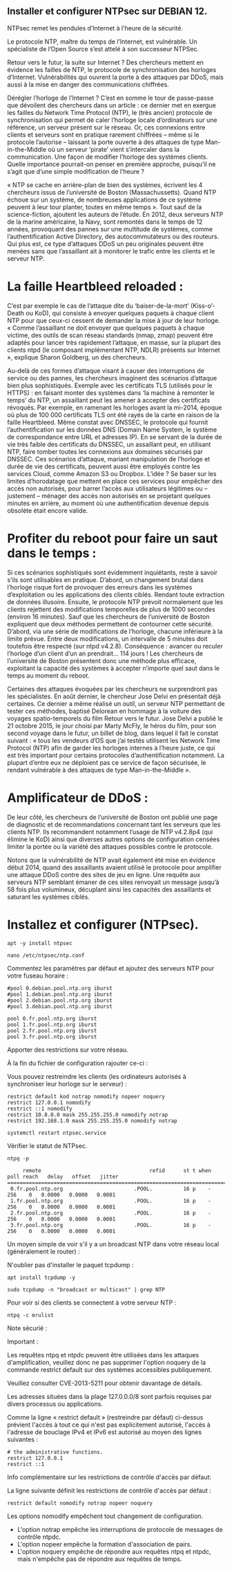 ## Installer et configurer NTPsec sur DEBIAN 12.

NTPsec remet les pendules d’Internet à l’heure de la sécurité.

Le protocole NTP, maître du temps de l’Internet, est vulnérable.
Un spécialiste de l’Open Source s’est attelé à son successeur NTPSec.

Retour vers le futur, la suite sur Internet ? Des chercheurs mettent en évidence les failles de NTP, le protocole de synchronisation des horloges d’Internet. Vulnérabilités qui ouvrent la porte à des attaques par DDoS, mais aussi à la mise en danger des communications chiffrées.

Dérégler l’horloge de l’Internet ? C’est en somme le tour de passe-passe que dévoilent des chercheurs dans un article : ce dernier met en exergue les failles du Network Time Protocol (NTP), le (très ancien) protocole de synchronisation qui permet de caler l’horloge locale d’ordinateurs sur une référence, un serveur présent sur le réseau. Or, ces connexions entre clients et serveurs sont en pratique rarement chiffrées – même si le protocole l’autorise – laissant la porte ouverte à des attaques de type Man-in-the-Middle où un serveur ‘pirate’ vient s’intercaler dans la communication. Une façon de modifier l’horloge des systèmes clients. Quelle importance pourrait-on penser en première approche, puisqu’il ne s’agit que d’une simple modification de l’heure ?

« NTP se cache en arrière-plan de bien des systèmes, écrivent les 4 chercheurs issus de l’université de Boston (Massachussetts). Quand NTP échoue sur un système, de nombreuses applications de ce système peuvent à leur tour planter, toutes en même temps ». Tout sauf de la science-fiction, ajoutent les auteurs de l’étude. En 2012, deux serveurs NTP de la marine américaine, la Navy, sont remontés dans le temps de 12 années, provoquant des pannes sur une multitude de systèmes, comme l’authentification Active Directory, des autocommutateurs ou des routeurs. Qui plus est, ce type d’attaques DDoS un peu originales peuvent être menées sans que l’assaillant ait à monitorer le trafic entre les clients et le serveur NTP.

# La faille Heartbleed reloaded :
C’est par exemple le cas de l’attaque dite du ‘baiser-de-la-mort’ (Kiss-o’-Death ou KoD), qui consiste à envoyer quelques paquets à chaque client NTP pour que ceux-ci cessent de demander la mise à jour de leur horloge. « Comme l’assaillant ne doit envoyer que quelques paquets à chaque victime, des outils de scan réseau standards (nmap, zmap) peuvent être adaptés pour lancer très rapidement l’attaque, en masse, sur la plupart des clients ntpd (le composant implémentant NTP, NDLR) présents sur Internet », explique Sharon Goldberg, un des chercheurs.

Au-delà de ces formes d’attaque visant à causer des interruptions de service ou des pannes, les chercheurs imaginent des scénarios d’attaque bien plus sophistiqués. Exemple avec les certificats TLS (utilisés pour le HTTPS) : en faisant monter des systèmes dans ‘la machine à remonter le temps’ du NTP, un assaillant peut les amener à accepter des certificats révoqués. Par exemple, en ramenant les horloges avant la mi-2014, époque où plus de 100 000 certificats TLS ont été rayés de la carte en raison de la faille Heartbleed. Même constat avec DNSSEC, le protocole qui fournit l’authentification sur les données DNS (Domain Name System, le système de correspondance entre URL et adresses IP). En se servant de la durée de vie très faible des certificats du DNSSEC, un assaillant peut, en utilisant NTP, faire tomber toutes les connexions aux domaines sécurisés par DNSSEC. Ces scénarios d’attaque, mariant manipulation de l’horloge et durée de vie des certificats, peuvent aussi être employés contre les services Cloud, comme Amazon S3 ou Dropbox. L’idée ? Se baser sur les limites d’horodatage que mettent en place ces services pour empêcher des accès non autorisés, pour barrer l’accès aux utilisateurs légitimes ou – justement – ménager des accès non autorisés en se projetant quelques minutes en arrière, au moment où une authentification devenue depuis obsolète était encore valide.

# Profiter du reboot pour faire un saut dans le temps :
Si ces scénarios sophistiqués sont évidemment inquiétants, reste à savoir s’ils sont utilisables en pratique. D’abord, un changement brutal dans l’horloge risque fort de provoquer des erreurs dans les systèmes d’exploitation ou les applications des clients ciblés. Rendant toute extraction de données illusoire. Ensuite, le protocole NTP prévoit normalement que les clients rejettent des modifications temporelles de plus de 1000 secondes (environ 16 minutes). Sauf que les chercheurs de l’université de Boston expliquent que deux méthodes permettent de contourner cette sécurité. D’abord, via une série de modifications de l’horloge, chacune inférieure à la limite prévue. Entre deux modifications, un intervalle de 5 minutes doit toutefois être respecté (sur ntpd v4.2.8). Conséquence : avancer ou reculer l’horloge d’un client d’un an prendrait… 114 jours ! Les chercheurs de l’université de Boston présentent donc une méthode plus efficace, exploitant la capacité des systèmes à accepter n’importe quel saut dans le temps au moment du reboot.

Certaines des attaques évoquées par les chercheurs ne surprendront pas les spécialistes. En août dernier, le chercheur Jose Delvi en présentait déjà certaines. Ce dernier a même réalisé un outil, un serveur NTP permettant de tester ces méthodes, baptisé Delorean en hommage à la voiture des voyages spatio-temporels du film Retour vers le futur. Jose Delvi a publié le 21 octobre 2015, le jour choisi par Marty McFly, le héros du film, pour son second voyage dans le futur, un billet de blog, dans lequel il fait le constat suivant : « tous les vendeurs d’OS que j’ai testés utilisent les Network Time Protocol (NTP) afin de garder les horloges internes à l’heure juste, ce qui est très important pour certains protocoles d’authentification notamment. La plupart d’entre eux ne déploient pas ce service de façon sécurisée, le rendant vulnérable à des attaques de type Man-in-the-Middle ».

# Amplificateur de DDoS :
De leur côté, les chercheurs de l’université de Boston ont publié une page de diagnostic et de recommandations concernant tant les serveurs que les clients NTP. Ils recommandent notamment l’usage de NTP v4.2.8p4 (qui élimine le KoD) ainsi que diverses autres options de configuration censées limiter la portée ou la variété des attaques possibles contre le protocole.

Notons que la vulnérabilité de NTP avait également été mise en évidence début 2014, quand des assaillants avaient utilisé le protocole pour amplifier une attaque DDoS contre des sites de jeu en ligne. Une requête aux serveurs NTP semblant émaner de ces sites renvoyait un message jusqu’à 58 fois plus volumineux, décuplant ainsi les capacités des assaillants et saturant les systèmes ciblés.

# Installez et configurer (NTPsec).
```
apt -y install ntpsec
```
```
nano /etc/ntpsec/ntp.conf
```
Commentez les paramètres par défaut et ajoutez des serveurs NTP pour votre fuseau horaire :
```
#pool 0.debian.pool.ntp.org iburst
#pool 1.debian.pool.ntp.org iburst
#pool 2.debian.pool.ntp.org iburst
#pool 3.debian.pool.ntp.org iburst
```
```
pool 0.fr.pool.ntp.org iburst
pool 1.fr.pool.ntp.org iburst
pool 2.fr.pool.ntp.org iburst
pool 3.fr.pool.ntp.org iburst
```
Apporter des restrictions sur votre réseau.

À la fin du fichier de configuration rajouter ce-ci :

Vous pouvez restreindre les clients (les ordinateurs autorisés à synchroniser leur horloge sur le serveur) :
```
restrict default kod notrap nomodify nopeer noquery
restrict 127.0.0.1 nomodify
restrict ::1 nomodify
restrict 10.8.0.0 mask 255.255.255.0 nomodify notrap
restrict 192.168.1.0 mask 255.255.255.0 nomodify notrap
```
```
systemctl restart ntpsec.service
```
Vérifier le statut de NTPsec.
```
ntpq -p
```
```
     remote                                   refid      st t when poll reach   delay   offset   jitter
=======================================================================================================
 0.fr.pool.ntp.org                       .POOL.          16 p    -  256    0   0.0000   0.0000   0.0001
 1.fr.pool.ntp.org                       .POOL.          16 p    -  256    0   0.0000   0.0000   0.0001
 2.fr.pool.ntp.org                       .POOL.          16 p    -  256    0   0.0000   0.0000   0.0001
 3.fr.pool.ntp.org                       .POOL.          16 p    -  256    0   0.0000   0.0000   0.0001
```
Un moyen simple de voir s'il y a un broadcast NTP dans votre réseau local (généralement le router) :

N'oublier pas d'installer le paquet tcpdump :
```
apt install tcpdump -y
```
```
sudo tcpdump -n "broadcast or multicast" | grep NTP
```
Pour voir si des clients se connectent à votre serveur NTP :
```
ntpq -c mrulist
```
Note sécurié :

Important :

Les requêtes ntpq et ntpdc peuvent être utilisées dans les attaques d'amplification, veuillez donc ne pas supprimer l'option noquery de la commande restrict default sur des systèmes accessibles publiquement.

Veuillez consulter CVE-2013-5211 pour obtenir davantage de détails.

Les adresses situées dans la plage 127.0.0.0/8 sont parfois requises par divers processus ou applications.

Comme la ligne « restrict default » (restreindre par défaut) ci-dessus prévient l'accès à tout ce qui n'est pas explicitement autorisé, l'accès à l'adresse de bouclage IPv4 et IPv6 est autorisé au moyen des lignes suivantes :

```
# the administrative functions.
restrict 127.0.0.1
restrict ::1
```
Info complémentaire sur les restrictions de contrôle d'accès par défaut:

La ligne suivante définit les restrictions de contrôle d'accès par défaut :
```
restrict default nomodify notrap nopeer noquery
```
Les options nomodify empêchent tout changement de configuration.

- L'option notrap empêche les interruptions de protocole de messages de contrôle ntpdc.
- L'option nopeer empêche la formation d'association de pairs.
- L'option noquery empêche de répondre aux requêtes ntpq et ntpdc, mais n'empêche pas de répondre aux requêtes de temps.

